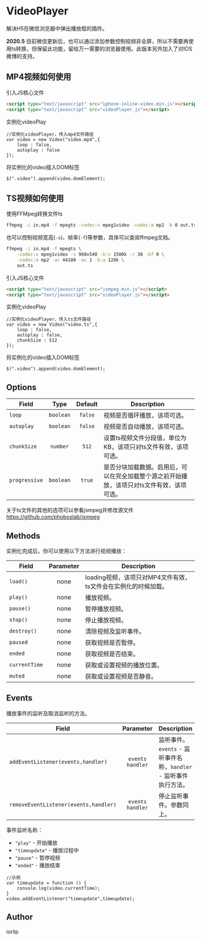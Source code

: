 # VideoPlayer
解决H5在微信浏览器中弹出播放框的插件。

**2020.5** 目前微信更新后，也可以通过添加参数控制视频非全屏，所以不需要再使用ts转换，但保留此功能，留给万一需要的浏览器使用。此版本另外加入了对IOS微博的支持。

## MP4视频如何使用

引入JS核心文件
```html
<script type="text/javascript" src="iphone-inline-video.min.js"></script>
<script type="text/javascript" src="videoPlayer.js"></script>
 ```
实例化videoPlay
```JS
//实例化videoPlayer，传入mp4文件路径
var video = new Video("video.mp4",{
    loop : false,
    autoplay : false
});
```
将实例化的video插入DOM标签
```JS
$(".video").append(video.domElement);
```

## TS视频如何使用
使用FFMpeg转换文件ts
```sh
ffmpeg -i in.mp4 -f mpegts -codec:v mpeg1video -codec:a mp2 -b 0 out.ts
```
也可以控制视频宽高(`-s`)、帧率(`-f`)等参数，具体可以查阅ffmpeg文档。
```sh
ffmpeg -i in.mp4 -f mpegts \
	-codec:v mpeg1video -s 960x540 -b:v 1500k -r 30 -bf 0 \
	-codec:a mp2 -ar 44100 -ac 1 -b:a 128k \
	out.ts
```
引入JS核心文件
```html
<script type="text/javascript" src="jsmpeg.min.js"></script>
<script type="text/javascript" src="videoPlayer.js"></script>
 ```
实例化videoPlay
```JS
//实例化videoPlayer，传入ts文件路径
var video = new Video("video.ts",{
    loop : false,
    autoplay : false,
    chunkSize : 512
});
```
将实例化的video插入DOM标签
```JS
$(".video").append(video.domElement);
```

## Options

| Field           | Type            | Default  | Description                           | 
| --------------- |:---------------:| :------: | ------------------------------------  |
| `loop`          | `boolean`       | `false`  | 视频是否循环播放，该项可选。 |
| `autoplay`      | `boolean`       | `false`  | 视频是否自动播放，该项可选。          |
| `chunkSize`     | `number`        | `512`    | 设置ts视频文件分段值，单位为KB，该项只对ts文件有效，该项可选。 |
| `progressive`   | `boolean`       | `true`   | 是否分块加载数据。启用后，可以在完全加载整个源之前开始播放，该项只对ts文件有效，该项可选。 |

关于ts文件的其他的选项可以参看jsmpeg并修改源文件 https://github.com/phoboslab/jsmpeg

## Methods
实例化完成后，你可以使用以下方法进行视频播放：

| Field            | Parameter              | Description                         |
| ---------------- | :--------------------: | ----------------------------------- |
| `load()`         | none                   | loading视频，该项只对MP4文件有效，ts文件会在实例化的时候加载。   |
| `play()`         | none                   | 播放视频。 |
| `pause()`        | none                   | 暂停播放视频。|
| `stop()`         | none                   | 停止播放视频。|
| `destroy()`      | none                   | 清除视频及监听事件。|
| `paused`         | none                   | 获取视频是否暂停。 |
| `ended`          | none                   | 获取视频是否结束。 |
| `currentTime`    | none                   | 获取或设置视频的播放位置。 |
| `muted`          | none                   | 获取或设置视频是否静音。 |

## Events
播放事件的监听及取消监听的方法。

| Field                                  | Parameter           | Description           |
| -------------------------------------- | :-----------------: |---------------------- |
| `addEventListener(events,handler)`     | `events` `handler`  | 监听事件。`events` - 监听事件名称，`handler` - 监听事件执行方法。   |
| `removeEventListener(events,handler)`  | `events` `handler`  | 停止监听事件。参数同上。   |

事件监听名称：
- `"play"` - 开始播放
- `"timeupdate"` - 播放过程中
- `"pause"` - 暂停视频
- `"ended"` - 播放结束

```JS
//示例
var timeupdate = function () {
    console.log(video.currentTime);
}
video.addEventListener("timeupdate",timeupdate);
```
## Author
iorilp

